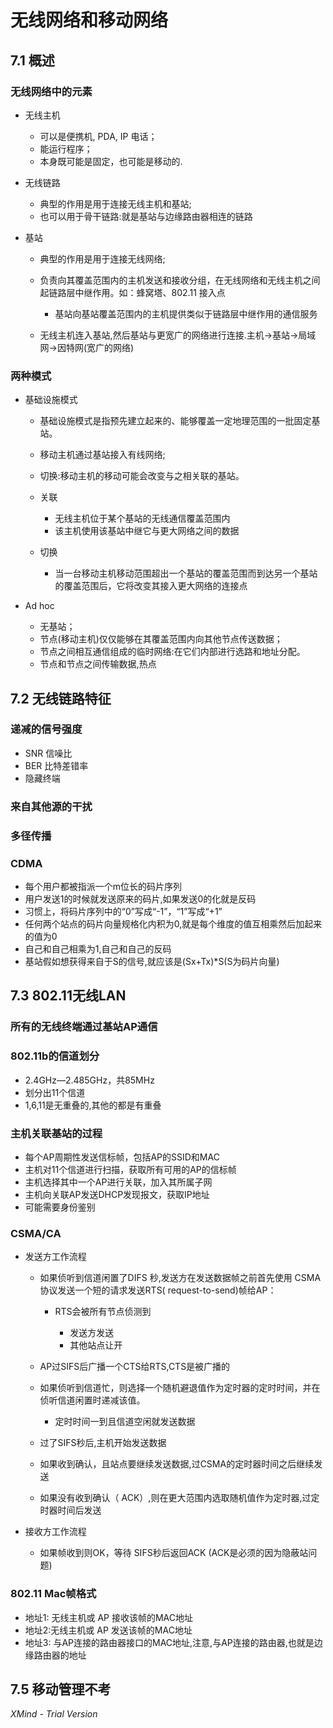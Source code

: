 # 无线网络和移动网络

## 7.1 概述

### 无线网络中的元素

- 无线主机

	- 可以是便携机, PDA, IP 电话；
	- 能运行程序；
	- 本身既可能是固定，也可能是移动的.

- 无线链路

	- 典型的作用是用于连接无线主机和基站;
	- 也可以用于骨干链路:就是基站与边缘路由器相连的链路

- 基站

	- 典型的作用是用于连接无线网络;
	- 负责向其覆盖范围内的主机发送和接收分组，在无线网络和无线主机之间起链路层中继作用。如：蜂窝塔、802.11 接入点 

		- 基站向基站覆盖范围内的主机提供类似于链路层中继作用的通信服务

	- 无线主机连入基站,然后基站与更宽广的网络进行连接.主机->基站->局域网->因特网(宽广的网络)

### 两种模式

- 基础设施模式

	- 基础设施模式是指预先建立起来的、能够覆盖一定地理范围的一批固定基站。
	- 移动主机通过基站接入有线网络; 
	- 切换:移动主机的移动可能会改变与之相关联的基站。
	- 关联

		- 无线主机位于某个基站的无线通信覆盖范围内
		- 该主机使用该基站中继它与更大网络之间的数据

	- 切换

		- 当一台移动主机移动范围超出一个基站的覆盖范围而到达另一个基站的覆盖范围后，它将改变其接入更大网络的连接点

- Ad hoc

	- 无基站；
	- 节点(移动主机)仅仅能够在其覆盖范围内向其他节点传送数据；
	- 节点之间相互通信组成的临时网络:在它们内部进行选路和地址分配。
	- 节点和节点之间传输数据,热点

## 7.2 无线链路特征

### 递减的信号强度

- SNR 信噪比
- BER 比特差错率
- 隐藏终端

### 来自其他源的干扰

### 多径传播

### CDMA

- 每个用户都被指派一个m位长的码片序列
- 用户发送1的时候就发送原来的码片,如果发送0的化就是反码
- 习惯上，将码片序列中的“0”写成“-1”，“1”写成“+1”
- 任何两个站点的码片向量规格化内积为0,就是每个维度的值互相乘然后加起来的值为0
- 自己和自己相乘为1,自己和自己的反码
- 基站假如想获得来自于S的信号,就应该是(Sx+Tx)*S(S为码片向量)

## 7.3 802.11无线LAN

### 所有的无线终端通过基站AP通信

### 802.11b的信道划分

- 2.4GHz—2.485GHz，共85MHz
- 划分出11个信道
- 1,6,11是无重叠的,其他的都是有重叠

### 主机关联基站的过程

- 每个AP周期性发送信标帧，包括AP的SSID和MAC
- 主机对11个信道进行扫描，获取所有可用的AP的信标帧
- 主机选择其中一个AP进行关联，加入其所属子网
- 主机向关联AP发送DHCP发现报文，获取IP地址
- 可能需要身份鉴别

### CSMA/CA

- 发送方工作流程

	- 如果侦听到信道闲置了DIFS 秒,发送方在发送数据帧之前首先使用 CSMA协议发送一个短的请求发送RTS( request-to-send)帧给AP：

		- RTS会被所有节点侦测到

			- 发送方发送
			- 其他站点让开

	- AP过SIFS后广播一个CTS给RTS,CTS是被广播的
	- 如果侦听到信道忙，则选择一个随机避退值作为定时器的定时时间，并在侦听信道闲置时递减该值。

		- 定时时间一到且信道空闲就发送数据

	- 过了SIFS秒后,主机开始发送数据
	- 如果收到确认，且站点要继续发送数据,过CSMA的定时器时间之后继续发送
	- 如果没有收到确认（ ACK）,则在更大范围内选取随机值作为定时器,过定时器时间后发送

- 接收方工作流程

	- 如果帧收到则OK，等待 SIFS秒后返回ACK (ACK是必须的因为隐蔽站问题) 

### 802.11 Mac帧格式

- 地址1: 无线主机或 AP 接收该帧的MAC地址
- 地址2:无线主机或 AP 发送该帧的MAC地址
- 地址3: 与AP连接的路由器接口的MAC地址,注意,与AP连接的路由器,也就是边缘路由器的地址

## 7.5 移动管理不考

*XMind - Trial Version*